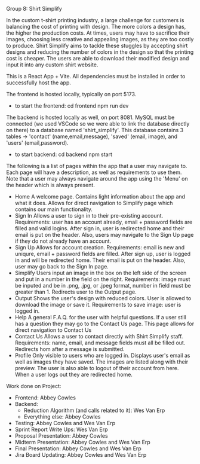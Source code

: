 Group 8: Shirt Simplify

In the custom t-shirt printing industry, a large challenge for customers is balancing the cost of printing with design. The more colors a design has, 
the higher the production costs. At times, users may have to sacrifice their images, choosing less creative and appealing images, as they are too costly 
to produce. Shirt Simplify aims to tackle these stuggles by accepting shirt designs and reducing the number of colors in the design so that the printing
cost is cheaper. The users are able to download their modified design and input it into any custom shirt website.

This is a React App + Vite. All dependencies must be installed in order to successfully host the app.

The frontend is hosted locally, typically on port 5173. 

  - to start the frontend:
    cd frontend
    npm run dev
    
The backend is hosted locally as well, on port 8081. MySQL must be connected (we used VSCode so we were able to link the database directly on there) to 
a database named 'shirt_simplify'. This database contains 3 tables -> 'contact' (name,email,message), 'saved' (email, image), and 'users' 
(email,password).

  - to start backend:
    cd backend
    npm start

The following is a list of pages within the app that a user may navigate to. Each page will have a description, as well as requirements to use them. Note
that a user may always navigate around the app using the 'Menu' on the header which is always present.

  - Home
    A welcome page. Contains light information about the app and what it does. Allows for direct navigation to Simplify page which contains our main
    functionality. 
  - Sign In
    Allows a user to sign in to their pre-existing account. Requirements: user has an account already, email + password fields are filled and valid logins.
    After sign in, user is redirected home and their email is put on the header. Also, users may navigate to the Sign Up page if they do not already have
    an account.
  - Sign Up
    Allows for account creation. Requirements: email is new and uniqure, email + password fields are filled. After sign up, user is logged in and will be
    redirected home. Their email is put on the header. Also, user may go back to the Sign In page.
  - Simplify
    Users input an image in the box on the left side of the screen and put in a number in the field on the right. Requirements: image must be inputed and
    be in .png, .jpg, or .jpeg format, number in field must be greater than 1. Redirects user to the Output page.
  - Output
    Shows the user's design with reduced colors. User is allowed to download the image or save it. Requirements to save image: user is logged in.
  - Help
    A general F.A.Q. for the user with helpful questions. If a user still has a question they may go to the Contact Us page. This page allows for direct
    navigation to Contact Us
  - Contact Us
    Allows a user to contact directly with Shirt Simplify staff. Requirements: name, email, and message fields must all be filled out. Redirects hom after
    a message is submitted.
  - Profile
    Only visible to users who are logged in. Displays user's email as well as images they have saved. The images are listed along with their preview. The
    user is also able to logout of their account from here. When a user logs out they are redirected home.

Work done on Project:

  - Frontend: Abbey Cowles
  - Backend:
      - Reduction Algorithm (and calls related to it): Wes Van Erp
      - Everything else: Abbey Cowles
  - Testing: Abbey Cowles and Wes Van Erp
  - Sprint Report Write Ups: Wes Van Erp
  - Proposal Presentation: Abbey Cowles
  - Midterm Presentation: Abbey Cowles and Wes Van Erp
  - Final Presentation: Abbey Cowles and Wes Van Erp
  - Jira Board Updating: Abbey Cowles and Wes Van Erp
